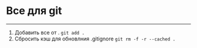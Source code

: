 # Все для git
----

1. Добавить все от .
```git add .```
1. Сбросить кэш для обновлния .gitignore 
```git rm -f -r --cached .```

